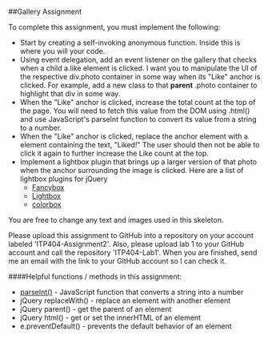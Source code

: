 ##Gallery Assignment

To complete this assignment, you must implement the following:

* Start by creating a self-invoking anonymous function. Inside this is where you will your code.
* Using event delegation, add an event listener on the gallery that checks when a child a.like element is clicked. I want you to manipulate the UI of the respective div.photo container in some way when its "Like" anchor is clicked. For example, add a new class to that __parent__ .photo container to highlight that div in some way.
* When the "Like" anchor is clicked, increase the total count at the top of the page. You will need to fetch this value from the DOM using .html() and use JavaScript's parseInt function to convert its value from a string to a number.
* When the "Like" anchor is clicked, replace the anchor element with a <span> element containing the text, "Liked!" The user should then not be able to click it again to further increase the Like count at the top. 
* Implement a lightbox plugin that brings up a larger version of that photo when the anchor surrounding the image is clicked. Here are a list of lightbox plugins for jQuery
	* [Fancybox](http://fancyapps.com/fancybox/)
	* [Lightbox](http://leandrovieira.com/projects/jquery/lightbox/)
	* [colorbox](http://www.jacklmoore.com/colorbox)

You are free to change any text and images used in this skeleton.

Please upload this assignment to GitHub into a repository on your account labeled 'ITP404-Assignment2'. Also, please upload lab 1 to your GitHub account and call the repository 'ITP404-Lab1'. When you are finished, send me an email with the link to your GitHub account so I can check it.

####Helpful functions / methods in this assignment:
* [parseInt()](https://developer.mozilla.org/en-US/docs/JavaScript/Reference/Global_Objects/parseInt) - JavaScript function that converts a string into a number
* jQuery replaceWith() - replace an element with another element
* jQuery parent() - get the parent of an element
* jQuery html() - get or set the innerHTML of an element
* e.preventDefault() - prevents the default behavior of an element